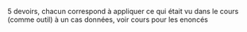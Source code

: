5 devoirs, chacun correspond à appliquer ce qui était vu dans le cours (comme outil) à un cas données, voir cours pour les enoncés 